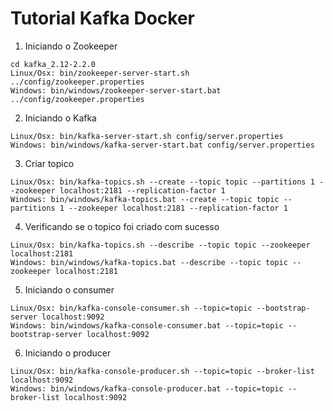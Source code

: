 # Tutorial Kafka Docker

1. Iniciando o Zookeeper

```
cd kafka_2.12-2.2.0
Linux/Osx: bin/zookeeper-server-start.sh ../config/zookeeper.properties
Windows: bin/windows/zookeeper-server-start.bat ../config/zookeeper.properties
```

2. Iniciando o Kafka

```
Linux/Osx: bin/kafka-server-start.sh config/server.properties
Windows: bin/windows/kafka-server-start.bat config/server.properties
```

3. Criar topico

``` 
Linux/Osx: bin/kafka-topics.sh --create --topic topic --partitions 1 --zookeeper localhost:2181 --replication-factor 1
Windows: bin/windows/kafka-topics.bat --create --topic topic --partitions 1 --zookeeper localhost:2181 --replication-factor 1
```

4. Verificando se o topico foi criado com sucesso

```
Linux/Osx: bin/kafka-topics.sh --describe --topic topic --zookeeper localhost:2181
Windows: bin/windows/kafka-topics.bat --describe --topic topic --zookeeper localhost:2181
```

5. Iniciando o consumer

```
Linux/Osx: bin/kafka-console-consumer.sh --topic=topic --bootstrap-server localhost:9092
Windows: bin/windows/kafka-console-consumer.bat --topic=topic --bootstrap-server localhost:9092
```

6. Iniciando o producer

```
Linux/Osx: bin/kafka-console-producer.sh --topic=topic --broker-list localhost:9092
Windows: bin/windows/kafka-console-producer.bat --topic=topic --broker-list localhost:9092
```
